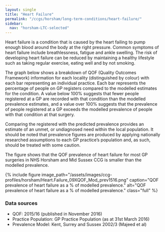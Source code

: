 ```yaml
---
layout: single
title: "Heart Failure"
permalink: "/ccgs/horsham/long-term-conditions/heart-failure/"
sidebar:
  nav: "horsham-LTC-selected"
---
```


Heart failure is a condition that is caused by the heart failing to pump enough blood around the body at the right pressure. Common symptoms of heart failure include breathlessness, fatigue and ankle swelling. The risk of developing heart failure can be reduced by maintaining a healthy lifestyle such as taking regular exercise, eating well and by not smoking.

The graph below shows a breakdown of QOF (Quality Outcomes Framework) information for each locality (distinguished by colour) with each bar representing an individual practice. Each bar represents the percentage of people on GP registers compared to the modelled estimates for the condition. A value below 100% suggests that fewer people registered at a GP are recorded with that condition than the modelled prevalence estimates, and a value over 100% suggests that the prevalence of people registered at a GP exceeds the modelled prevalence of people with that condition at that surgery.

Comparing the registered with the predicted prevalence provides an estimate of an unmet, or undiagnosed need within the local population. It should be noted that prevalence figures are produced by applying nationally researched assumptions to each GP practice’s population and, as such, should be treated with some caution.

The figure shows that the QOF prevalence of heart failure for most GP surgeries in NHS Horsham and Mid Sussex CCG is smaller than the modelled prevalence.

{% include figure image_path="/assets/images/ccg-profiles/horsham/Heart.Failure_09XQOF_Mod_prev1516.png" caption="QOF prevalence of heart failure as a % of modelled prevalence." alt="QOF prevalence of heart failure as a % of modelled prevalence." class="full" %}

### Data sources

- QOF: 2015/16 (published in November 2016)
- Practice Population: GP Practice Population (as at 31st March 2016)
- Prevalence Model: Kent, Surrey and Sussex 2002/3 (Majeed et al)